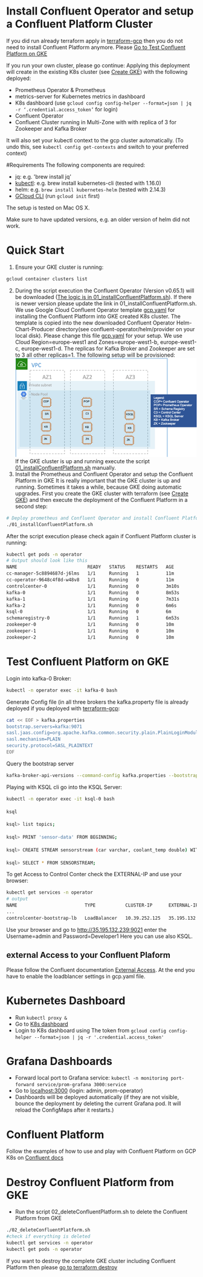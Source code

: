 # Install Confluent Operator and setup a Confluent Platform Cluster

If you did run already terraform apply in [terraform-gcp](../terraform-gcp/) then you do not need to install Confluent Platform anymore. Please [Go to Test Confluent Platform on GKE](#test-confluent-platform-on-gke)

If you run your own cluster, please go continue:
Applying this  deployment will create in the existing K8s cluster (see [Create GKE](../terraform-gcp/README.md)) with the following deployed:

* Prometheus Operator & Prometheus
* metrics-server for Kubernetes metrics in dashboard
* K8s dashboard (use `gcloud config config-helper --format=json | jq -r ‘.credential.access_token’` for login)
* Confluent Operator
* Confluent Cluster running in Multi-Zone with with replica of 3 for Zookeeper and Kafka Broker

It will also set your kubectl context to the gcp cluster automatically. (To undo this, see `kubectl config get-contexts` and switch to your preferred context)

#Requirements
The following components are required:

* jq: e.g. 'brew install jq'
* [kubectl](https://kubernetes.io/docs/tasks/tools/install-kubectl/): e.g. brew install kubernetes-cli (tested with 1.16.0)
* helm: e.g. `brew install kubernetes-helm` (tested with 2.14.3)
* [GCloud CLI](https://cloud.google.com/sdk/docs/quickstart-macos) (run `gcloud init` first)

The setup is tested on Mac OS X.

Make sure to have updated versions, e.g. an older version of helm did not work.

# Quick Start

1. Ensure your GKE cluster is running:
```bash
gcloud container clusters list
```
2. During the script execution the Confluent Operator (Version v0.65.1) will be downloaded ([The logic is in 01_installConfluentPlatform.sh](01_installConfluentPlatform.sh)). If there is newer version please update the link in 01_installConfluentPlatform.sh.
We use Google Cloud Confluent Operator template [gcp.yaml](gcp.yaml) for installing the Confluent Platform into GKE created K8s cluster. The template is copied into the new downloaded Confluent Operator Helm-Chart-Producer directory(see confluent-operator/helm/provider on your local disk). Please change this file [gcp.yaml](gcp.yaml) for your setup. We use Cloud Region=europe-west1 and Zones=europe-west1-b, europe-west1-c, europe-west1-d. The replicas for Kafka Broker and Zookeeper are set to 3 all other replicas=1.
The following setup will be provisioned:
![GKE cluster deployed pods](images/gke_cluster.png)
If the GKE cluster is up and running execute the script [01_installConfluentPlatform.sh](01_installConfluentPlatform.sh) manually.
3. Install the Prometheus and Confluent Operator and setup the Confluent Platform in GKE 
It is really important that the GKE cluster is up and running. Sometimes it takes a while, because GKE doing automatic upgrades. First you create the GKE cluster with terraform (see [Create GKE](../terraform-gcp/README.md)) and then execute the deployment of the Confluent Platform in a second step:
```bash
# Deploy prometheus and Confluent Operator and install Confluent Platform
./01_installConfluentPlatform.sh
```
After the script execution please check again if Confluent Platform cluster is running:
```bash
kubectl get pods -n operator
# Output should look like this
NAME                          READY   STATUS    RESTARTS   AGE
cc-manager-5c8894687d-j6lms   1/1     Running   1          11m
cc-operator-9648c4f8d-w48v8   1/1     Running   0          11m
controlcenter-0               1/1     Running   0          3m10s
kafka-0                       1/1     Running   0          8m53s
kafka-1                       1/1     Running   0          7m31s
kafka-2                       1/1     Running   0          6m6s
ksql-0                        1/1     Running   0          6m
schemaregistry-0              1/1     Running   1          6m53s
zookeeper-0                   1/1     Running   0          10m
zookeeper-1                   1/1     Running   0          10m
zookeeper-2                   1/1     Running   0          10m
```
# Test Confluent Platform on GKE
Login into kafka-0 Broker:
```bash
kubectl -n operator exec -it kafka-0 bash
```
Generate Config file (in all three brokers the kafka.property file is already deployed if you deployed with [terraform-gcp](../terraform-gcp):
```bash
cat << EOF > kafka.properties
bootstrap.servers=kafka:9071
sasl.jaas.config=org.apache.kafka.common.security.plain.PlainLoginModule required username="test" password="test123";
sasl.mechanism=PLAIN
security.protocol=SASL_PLAINTEXT
EOF
```
Query the bootstrap server
```bash
kafka-broker-api-versions --command-config kafka.properties --bootstrap-server kafka:9071
```
Playing with KSQL cli go into the KSQL Server:
```bash
kubectl -n operator exec -it ksql-0 bash

ksql

ksql> list topics;

ksql> PRINT 'sensor-data' FROM BEGINNING;

ksql> CREATE STREAM sensorstream (car varchar, coolant_temp double) WITH (kafka_topic='sensorstream', value_format='JSON', key='car', PARTITIONS=10);

ksql> SELECT * FROM SENSORSTREAM; 
```
To get Access to Control Conter check the EXTERNAL-IP and use your browser:
```bash
kubectl get services -n operator
# output
NAME                         TYPE           CLUSTER-IP      EXTERNAL-IP      PORT(S)                                     
...
controlcenter-bootstrap-lb   LoadBalancer   10.39.252.125   35.195.132.239   9021:30878/TCP 
```
Use your browser and go to http://35.195.132.239:9021 enter the Username=admin and Password=Developer1
Here you can use also KSQL.

## external Access to your Confluent Plaform
Please follow the Confluent documentation [External Access](https://docs.confluent.io/current/installation/operator/co-endpoints.html#co-loadbalancer-kafka). At the end you have to enable the loadblancer settings in gcp.yaml file.

# Kubernetes Dashboard

* Run `kubectl proxy &`
* Go to [K8s dashboard](http://localhost:8001/api/v1/namespaces/kubernetes-dashboard/services/https:kubernetes-dashboard:/proxy/)
* Login to K8s dashboard using The token from `gcloud config config-helper --format=json | jq -r '.credential.access_token'`

# Grafana Dashboards

* Forward local port to Grafana service: `kubectl -n monitoring port-forward service/prom-grafana 3000:service`
* Go to [localhost:3000](http://localhost:3000) (login: admin, prom-operator)
* Dashboards will be deployed automatically (if they are not visible, bounce the deployment by deleting the current Grafana pod. It will reload the ConfigMaps after it restarts.)

# Confluent Platform
Follow the examples of how to use and play with Confluent Platform on GCP K8s on [Confluent docs](https://docs.confluent.io/current/installation/operator/co-deployment.html)

# Destroy Confluent Platform from GKE

* Run the script 02_deleteConfluentPlatform.sh to delete the Confluent Platform from GKE
```bash
./02_deleteConfluentPlatform.sh
#check if everything is deleted
kubectl get services -n operator
kubectl get pods -n operator
```
If you want to destroy the complete GKE cluster including Confluent Platform then please [go to terraform destroy](../terraform-gcp/)
